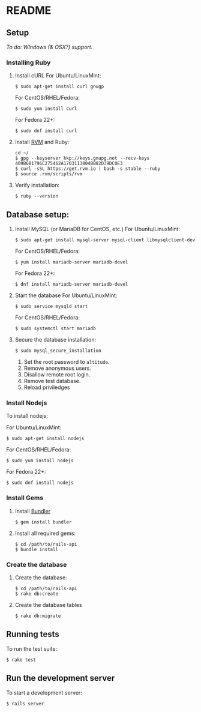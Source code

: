 # README

## Setup
*To do: WIndows (& OSX?) support.*

### Installing Ruby
1. Install cURL
	For Ubuntu/LinuxMint:
	```
	$ sudo apt-get install curl gnugp
	```

	For CentOS/RHEL/Fedora:
	```
	$ sudo yum install curl
	```

	For Fedora 22+:
	```
	$ sudo dnf install curl
	```

2. Install [RVM](https://rvm.io/rvm/install) and Ruby:
	```
	cd ~/
	$ gpg --keyserver hkp://keys.gnupg.net --recv-keys 409B6B1796C275462A1703113804BB82D39DC0E3
	$ curl -sSL https://get.rvm.io | bash -s stable --ruby
	$ source .rvm/scripts/rvm
	```

3. Verify installation:
	```
	$ ruby --version
	```

## Database setup:
1. Install MySQL (or MariaDB for CentOS, etc.)
	For Ubuntu/LinuxMint:
	```
	$ sudo apt-get install mysql-server mysql-client libmysqlclient-dev
	```

	For CentOS/RHEL/Fedora:
	```
	$ yum install mariadb-server mariadb-devel
	```

	For Fedora 22+:
	```
	$ dnf install mariadb-server mariadb-devel
	```

2. Start the database
	For Ubuntu/LinuxMint:
	```
	$ sudo service mysqld start
	```

	For CentOS/RHEL/Fedora:
	```
	$ sudo systemctl start mariadb
	```

3. Secure the database installation:
	```
	$ sudo mysql_secure_installation
	```

	1. Set the root password to `altitude`.
	2. Remove anonymous users.
	3. Disallow remote root login.
	4. Remove test database.
	5. Reload priviledges

### Install Nodejs
To install nodejs:

For Ubuntu/LinuxMint:
```
$ sudo apt-get install nodejs
```

For CentOS/RHEL/Fedora:
```
$ sudo yum install nodejs
```

For Fedora 22+:
```
$ sudo dnf install nodejs
```

### Install Gems
1. Install [Bundler](http://bundler.io/)
	```
	$ gem install bundler
	```

2. Install all required gems:
	```
	$ cd /path/to/rails-api
	$ bundle install
	```

### Create the database
1. Create the database:
	```
	$ cd /path/to/rails-api
	$ rake db:create
	```

2. Create the database tables
	```
	$ rake db:migrate
	```

## Running tests
To run the test suite:
```
$ rake test
```

## Run the development server
To start a development server:
```
$ rails server
```